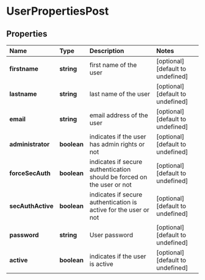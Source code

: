 # UserPropertiesPost

## Properties

| Name | Type | Description | Notes |
| :--- | :--- | :--- | :--- |
| **firstname** | **string** | first name of the user | \[optional\] \[default to undefined\] |
| **lastname** | **string** | last name of the user | \[optional\] \[default to undefined\] |
| **email** | **string** | email address of the user | \[optional\] \[default to undefined\] |
| **administrator** | **boolean** | indicates if the user has admin rights or not | \[optional\] \[default to undefined\] |
| **forceSecAuth** | **boolean** | indicates if secure authentication should be forced on the user or not | \[optional\] \[default to undefined\] |
| **secAuthActive** | **boolean** | indicates if secure authentication is active for the user or not | \[optional\] \[default to undefined\] |
| **password** | **string** | User password | \[optional\] \[default to undefined\] |
| **active** | **boolean** | indicates if the user is active | \[optional\] \[default to undefined\] |

